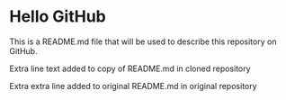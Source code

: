 # Hello GitHub

This is a README.md file that will be used to describe this
repository on GitHub.

Extra line text added to copy of README.md in cloned repository

Extra extra line added to original README.md in original repository
